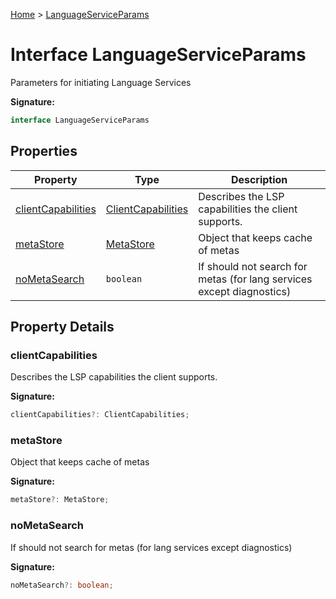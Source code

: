 [Home](../index.md) &gt; [LanguageServiceParams](./languageserviceparams.md)

# Interface LanguageServiceParams

Parameters for initiating Language Services

<b>Signature:</b>

```typescript
interface LanguageServiceParams 
```

## Properties

|  Property | Type | Description |
|  --- | --- | --- |
|  [clientCapabilities](./languageserviceparams.md#clientCapabilities-property) | [ClientCapabilities](./clientcapabilities.md) | Describes the LSP capabilities the client supports. |
|  [metaStore](./languageserviceparams.md#metaStore-property) | [MetaStore](../classes/metastore.md) | Object that keeps cache of metas |
|  [noMetaSearch](./languageserviceparams.md#noMetaSearch-property) | `boolean` | If should not search for metas (for lang services except diagnostics) |

## Property Details

<a id="clientCapabilities-property"></a>

### clientCapabilities

Describes the LSP capabilities the client supports.

<b>Signature:</b>

```typescript
clientCapabilities?: ClientCapabilities;
```

<a id="metaStore-property"></a>

### metaStore

Object that keeps cache of metas

<b>Signature:</b>

```typescript
metaStore?: MetaStore;
```

<a id="noMetaSearch-property"></a>

### noMetaSearch

If should not search for metas (for lang services except diagnostics)

<b>Signature:</b>

```typescript
noMetaSearch?: boolean;
```

